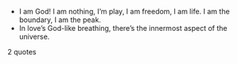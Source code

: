  - I am God! I am nothing, I’m play, I am freedom, I am life. I am the boundary, I am the peak.
 - In love’s God-like breathing, there’s the innermost aspect of the universe.

2 quotes